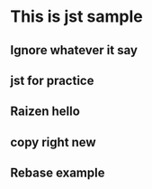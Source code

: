 # This is jst sample

## Ignore whatever it say

## jst for practice

## Raizen hello

## copy right new

## Rebase example
